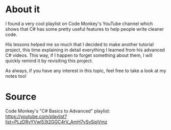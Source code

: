 # About it

I found a very cool playlist on Code Monkey's YouTube channel which shows that C# has some pretty useful features to help people write cleaner code.

His lessons helped me so much that I decided to make another tutorial project, this time explaining in detail everything I learned from his advanced C# videos. This way, if I happen to forget something about them, I will quickly remind it by revisiting this project.

As always, if you have any interest in this topic, feel free to take a look at my notes too!

# Source

Code Monkey's "C# Basics to Advanced" playlist: https://youtube.com/playlist?list=PLzDRvYVwl53t2GGC4rV_AmH7vSvSqjVmz
